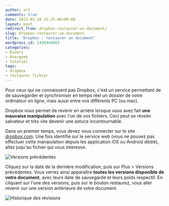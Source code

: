 ```yaml
---
author: art
comments: true
date: 2013-02-28 15:25:46+00:00
layout: post
redirect_from: dropbox-restaurer-un-document/
slug: dropbox-restaurer-un-document
title: 'Dropbox : restaurer un document'
wordpress_id: 1438448903
categories:
- Divers
- Overgeek
- Tutoriel
tags:
- dropbox
- restaurer fichier
---
```


Pour ceux qui ne connaissent pas Dropbox, c'est un service permettant de de sauvegarder et synchroniser en temps réel un dossier de votre ordinateur _en ligne_, mais aussi entre vos différents PC (ou mac).





Dropbox vous permet de revenir en arrière lorsque vous avez fait **une mauvaise manipulation** avec l'un de vos fichiers. Ceci peut se réveler salvateur et très vite devenir une astuce incontournable.





Dans un premier temps, vous devez vous connecter sur le site [dropbox.com](http://dropbox.com). Une fois identifié sur le service web (vous ne pouvez pas effectuer cette manipulation depuis les application iOS ou Android dédié), allez juqu'au fichier qui vous interesse.





<img alt="Versions précédentes" data-src="https://static.irz.fr/2013/02/dropbox-version-precedante.png" src="https://static.irz.fr/thumb.php?size=<100&crop=0&src=https://static.irz.fr/2013/02/dropbox-version-precedante.png" />





Cliquez sur la date de la dernière modification, puis sur Plus > Versions précédentes. Vous verrez ainsi apparaître **toutes les versions disponible de votre document**, avec leurs date de sauvegarde et leurs poids respectif. En cliquant sur l'une des versions, puis sur le bouton restaurez, vous aller revenir sur une version antérieure de votre document.





<img alt="Historique des révisions" data-src="https://static.irz.fr/2013/02/dropbox-historique-version.png" src="https://static.irz.fr/thumb.php?size=<100&crop=0&src=https://static.irz.fr/2013/02/dropbox-historique-version.png" />



